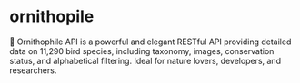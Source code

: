 # ornithopile
🦜 Ornithophile API is a powerful and elegant RESTful API providing detailed data on 11,290 bird species, including taxonomy, images, conservation status, and alphabetical filtering. Ideal for nature lovers, developers, and researchers.
